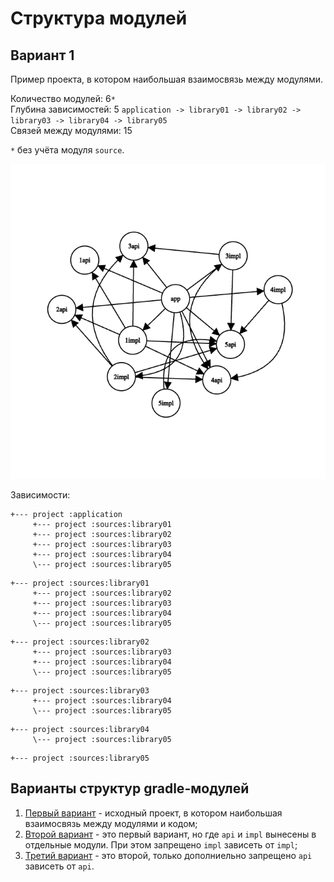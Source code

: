 # Структура модулей

## Вариант 1

Пример проекта, в котором наибольшая взаимосвязь между модулями.

Количество модулей: 6`*`  
Глубина зависимостей: 5 `application -> library01 -> library02 -> library03 -> library04 -> library05`  
Связей между модулями: 15

`*` без учёта модуля `source`.

![graph.png](img/graph.png)

Зависимости:
```
+--- project :application
     +--- project :sources:library01
     +--- project :sources:library02
     +--- project :sources:library03
     +--- project :sources:library04
     \--- project :sources:library05
```
```
+--- project :sources:library01
     +--- project :sources:library02
     +--- project :sources:library03
     +--- project :sources:library04
     \--- project :sources:library05
```
```
+--- project :sources:library02
     +--- project :sources:library03
     +--- project :sources:library04
     \--- project :sources:library05
```
```
+--- project :sources:library03
     +--- project :sources:library04
     \--- project :sources:library05
```
```
+--- project :sources:library04
     \--- project :sources:library05
```
```
+--- project :sources:library05
```

## Варианты структур gradle-модулей

1. [Первый вариант](https://github.com/rmarma/build-structure-sample/blob/main/README.md) - исходный проект, в котором наибольшая взаимосвязь между модулями и кодом;
2. [Второй вариант](https://github.com/rmarma/build-structure-sample/blob/variant2/README.md) - это первый вариант, но где `api` и `impl` вынесены в отдельные модули. При этом запрещено `impl` зависеть от `impl`;
3. [Третий вариант](https://github.com/rmarma/build-structure-sample/blob/variant3/README.md) - это второй, только дополниельно запрещено `api` зависеть от `api`.

